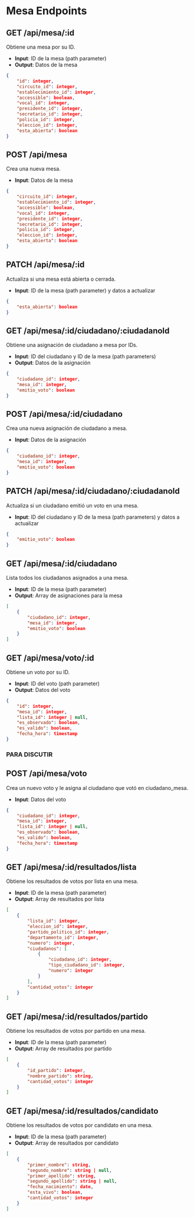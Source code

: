 # Mesa Endpoints

## GET /api/mesa/:id
Obtiene una mesa por su ID.
- **Input**: ID de la mesa (path parameter)
- **Output**: Datos de la mesa
```json
{
    "id": integer,
    "circuito_id": integer,
    "establecimiento_id": integer,
    "accessible": boolean,
    "vocal_id": integer,
    "presidente_id": integer,
    "secretario_id": integer,
    "policia_id": integer,
    "eleccion_id": integer,
    "esta_abierta": boolean
}
```

## POST /api/mesa
Crea una nueva mesa.
- **Input**: Datos de la mesa
```json
{
    "circuito_id": integer,
    "establecimiento_id": integer,
    "accessible": boolean,
    "vocal_id": integer,
    "presidente_id": integer,
    "secretario_id": integer,
    "policia_id": integer,
    "eleccion_id": integer,
    "esta_abierta": boolean
}
```

## PATCH /api/mesa/:id
Actualiza si una mesa está abierta o cerrada.
- **Input**: ID de la mesa (path parameter) y datos a actualizar
```json
{
    "esta_abierta": boolean
}
```

## GET /api/mesa/:id/ciudadano/:ciudadanoId
Obtiene una asignación de ciudadano a mesa por IDs.
- **Input**: ID del ciudadano y ID de la mesa (path parameters)
- **Output**: Datos de la asignación
```json
{
    "ciudadano_id": integer,
    "mesa_id": integer,
    "emitio_voto": boolean
}
```

## POST /api/mesa/:id/ciudadano
Crea una nueva asignación de ciudadano a mesa.
- **Input**: Datos de la asignación
```json
{
    "ciudadano_id": integer,
    "mesa_id": integer,
    "emitio_voto": boolean
}
```

## PATCH /api/mesa/:id/ciudadano/:ciudadanoId
Actualiza si un ciudadano emitió un voto en una mesa.
- **Input**: ID del ciudadano y ID de la mesa (path parameters) y datos a actualizar
```json
{
    "emitio_voto": boolean
}
```

## GET /api/mesa/:id/ciudadano
Lista todos los ciudadanos asignados a una mesa.
- **Input**: ID de la mesa (path parameter)
- **Output**: Array de asignaciones para la mesa
```json
[
    {
        "ciudadano_id": integer,
        "mesa_id": integer,
        "emitio_voto": boolean
    }
]
```

## GET /api/mesa/voto/:id
Obtiene un voto por su ID.
- **Input**: ID del voto (path parameter)
- **Output**: Datos del voto
```json
{
    "id": integer,
    "mesa_id": integer,
    "lista_id": integer | null,
    "es_observado": boolean,
    "es_valido": boolean,
    "fecha_hora": timestamp
}
```

### PARA DISCUTIR
## POST /api/mesa/voto
Crea un nuevo voto y le asigna al ciudadano que votó en ciudadano_mesa.
- **Input**: Datos del voto
```json
{
    "ciudadano_id": integer,
    "mesa_id": integer,
    "lista_id": integer | null,
    "es_observado": boolean,
    "es_valido": boolean,
    "fecha_hora": timestamp
}
```

## GET /api/mesa/:id/resultados/lista
Obtiene los resultados de votos por lista en una mesa.
- **Input**: ID de la mesa (path parameter)
- **Output**: Array de resultados por lista
```json
[
    {
        "lista_id": integer,
        "eleccion_id": integer,
        "partido_politico_id": integer,
        "departamento_id": integer,
        "numero": integer,
        "ciudadanos": [
            {
                "ciudadano_id": integer,
                "tipo_ciudadano_id": integer,
                "numero": integer
            }
        ],
        "cantidad_votos": integer
    }
]
```

## GET /api/mesa/:id/resultados/partido
Obtiene los resultados de votos por partido en una mesa.
- **Input**: ID de la mesa (path parameter)
- **Output**: Array de resultados por partido
```json
[
    {
        "id_partido": integer,
        "nombre_partido": string,
        "cantidad_votos": integer
    }
]
```

## GET /api/mesa/:id/resultados/candidato
Obtiene los resultados de votos por candidato en una mesa.
- **Input**: ID de la mesa (path parameter)
- **Output**: Array de resultados por candidato
```json
[
    {
        "primer_nombre": string,
        "segundo_nombre": string | null,
        "primer_apellido": string,
        "segundo_apellido": string | null,
        "fecha_nacimiento": date,
        "esta_vivo": boolean,
        "cantidad_votos": integer
    }
]
```
